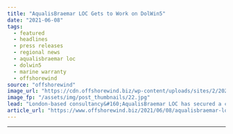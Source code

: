 ```yaml
---
title: "AqualisBraemar LOC Gets to Work on DolWin5"
date: "2021-06-08"
tags: 
  - featured
  - headlines
  - press releases
  - regional news
  - aqualisbraemar loc
  - dolwin5
  - marine warranty
  - offshorewind
source: "offshorewind"
image_url: "https://cdn.offshorewind.biz/wp-content/uploads/sites/2/2021/06/08093502/AqualisBraemar-LOC-gets-to-work-on-DolWin5.jpg"
image_fp: "/assets/img/post_thumbnails/22.jpg"
lead: "London-based consultancy&#160;AqualisBraemar LOC has secured a contract to provide marine warranty services for the"
article_url: "https://www.offshorewind.biz/2021/06/08/aqualisbraemar-loc-gets-to-work-on-dolwin5/"
---
```


---
